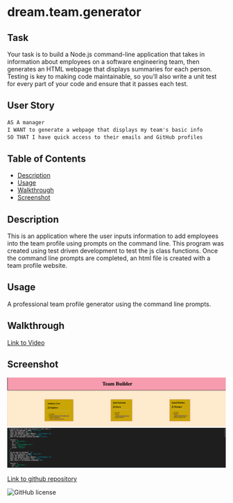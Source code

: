 # dream.team.generator

## Task

Your task is to build a Node.js command-line application that takes in information about employees on a software engineering team, then generates an HTML webpage that displays summaries for each person. Testing is key to making code maintainable, so you’ll also write a unit test for every part of your code and ensure that it passes each test.

## User Story

```md
AS A manager
I WANT to generate a webpage that displays my team's basic info
SO THAT I have quick access to their emails and GitHub profiles
```

## Table of Contents
- [Description](#Description)
- [Usage](#Usage)
- [Walkthrough](#Walkthrough)
- [Screenshot](#Screenshot)

## Description
This is an application where the user inputs information to add employees into the team profile using prompts on the command line. This program was created using test driven development to test the js class functions. Once the command line prompts are completed, an html file is created with a team profile website.

## Usage
A professional team profile generator using the command line prompts.

## Walkthrough
[Link to Video](https://drive.google.com/file/d/1jzUHNdy_VaUoZEuBTc82FbbXsBnvU3rw/view?usp=sharing)

## Screenshot
![screenshot](img/demoweb.png)
![screenshot](img/demoweb2.png)


[Link to github repository](https://github.com/acarr13/dream.team.generator)

![GitHub license](https://img.shields.io/badge/license-ISC-blue.svg)
